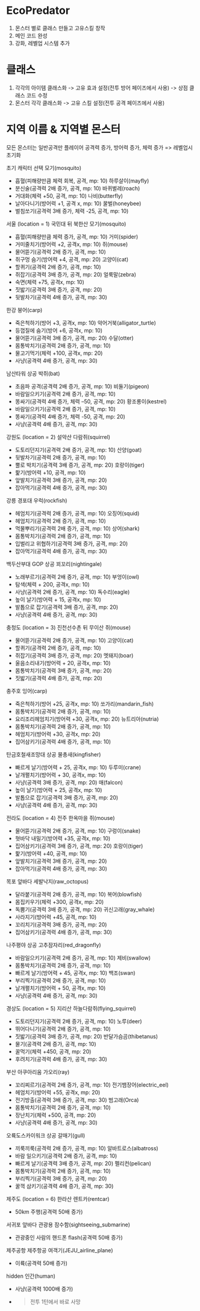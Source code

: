 # EcoPredator
1. 몬스터 별로 클래스 만들고 고유스킬 창작
2. 메인 코드 완성
3. 강화, 레벨업 시스템 추가

# 클래스
1. 각각의 아이템 클래스화 -> 고유 효과 설정(전투 방어 페이즈에서 사용) -> 상점 클래스 코드 수정
2. 몬스터 각각 클래스화 -> 고유 스킬 설정(전투 공격 페이즈에서 사용)

# 지역 이름 & 지역별 몬스터
모든 몬스터는 일반공격만
플레이어
공격력 증가, 방어력 증가, 체력 증가 => 레벨업시 초기화


초기 캐릭터 선택
모기(mosquito)
- 흡혈(피해량만큼 체력 회복, 공격, mp: 10)
하루살이(mayfly)
- 분신술(공격력 2배 증가, 공격, mp: 10)
바퀴벌레(roach)
- 거대화(체력 +50, 공격, mp: 10)
나비(butterfly)
- 날아다니기(방어력 +1, 공격 x, mp: 10)
꿀벌(honeybee)
- 벌침쏘기(공격력 3배 증가, 체력 -25, 공격, mp: 10)

서울 (location = 1)
국민대 뒤 북한산
모기(mosquito)
- 흡혈(피해량만큼 체력 증가, 공격, mp: 10)
거미(spider)
- 거미줄치기(방어력 +2, 공격x, mp: 10)
쥐(mouse)
- 물어뜯기(공격력 2배 증가, 공격, mp: 10)
- 쥐구멍 숨기(방어력 +4, 공격, mp: 20)
고양이(cat)
- 할퀴기(공격력 2배 증가, 공격, mp: 10)
- 쥐잡기(공격력 3배 증가, 공격, mp: 20)
얼룩말(zebra)
- 숙면(체력 +75, 공격x, mp: 10)
- 짓밟기(공격력 3배 증가, 공격, mp: 20)
- 뒷발차기(공격력 4배 증가, 공격, mp: 30)

한강
붕어(carp)
- 죽은척하기(방어 +3, 공격x, mp: 10)
악어거북(alligator_turtle)
- 등껍질에 숨기(방어 +6, 공격x, mp: 10)
- 물어뜯기(공격력 3배 증가, 공격, mp: 20)
수달(otter)
- 몸통박치기(공격력 2배 증가, 공격, mp: 10)
- 물고기먹기(체력 +100, 공격x, mp: 20)
- 사냥(공격력 4배 증가, 공격, mp: 30)

남산타워 상공
박쥐(bat)
- 초음파 공격(공격력 2배 증가, 공격, mp: 10)
비둘기(pigeon)
- 바람일으키기(공격력 2배 증가, 공격, mp: 10)
- 똥싸기(공격력 4배 증가, 체력 –50, 공격, mp: 20)
황조롱이(kestrel)
- 바람일으키기(공격력 2배 증가, 공격, mp: 10)
- 똥싸기(공격력 4배 증가, 체력 -50, 공격, mp: 20)
- 사냥(공격력 4배 증가, 공격, mp: 30)

강원도 (location = 2)
설악산
다람쥐(squirrel)
- 도토리던지기(공격력 2배 증가, 공격, mp: 10)
산양(goat)
- 뒷발차기(공격력 2배 증가, 공격, mp: 10)
- 뿔로 박치기(공격력 3배 증가, 공격, mp: 20)
호랑이(tiger)
- 핥기(방어력 +10, 공격, mp: 10)
- 앞발치기(공격력 3배 증가, 공격, mp: 20)
- 잡아먹기(공격력 4배 증가, 공격, mp: 30)

강릉 경포대
우럭(rockfish)
- 헤엄치기(공격력 2배 증가, 공격, mp: 10)
오징어(squid)
- 헤엄치기(공격력 2배 증가, 공격, mp: 10)
- 먹물뿌리기(공격력 2배 증가, 공격, mp: 10)
상어(shark)
- 몸통박치기(공격력 2배 증가, 공격, mp: 10)
- 입벌리고 위협하기(공격력 3배 증가, 공격, mp: 20)
- 잡아먹기(공격력 4배 증가, 공격, mp: 30)

백두산부대 GOP 상공
꾀꼬리(nightingale)
- 노래부르기(공격력 2배 증가, 공격, mp: 10)
부엉이(owl)
- 탐색(체력 + 200, 공격x, mp: 10)
- 사냥(공격력 2배 증가, 공격, mp: 10)
독수리(eagle)
- 높이 날기(방어력 + 15, 공격x, mp: 10)
- 발톱으로 잡기(공격력 3배 증가, 공격, mp: 20)
- 사냥(공격력 4배 증가, 공격, mp: 30)

충청도 (location = 3)
진천선수촌 뒤 무이산
쥐(mouse)
- 물어뜯기(공격력 2배 증가, 공격, mp: 10)
고양이(cat)
- 할퀴기(공격력 2배 증가, 공격, mp: 10)
- 쥐잡기(공격력 3배 증가, 공격, mp: 20)
멧돼지(boar)
- 울음소리내기(방어력 + 20, 공격x, mp: 10)
- 몸통박치기(공격력 3배 증가, 공격, mp: 20)
- 짓밟기(공격력 4배 증가, 공격, mp: 20)

충주호
잉어(carp)
- 죽은척하기(방어 +25, 공격x, mp: 10)
쏘가리(mandarin_fish)
- 몸통박치기(공격력 2배 증가, 공격, mp: 10)
- 요리조리헤엄치기(방어력 +30, 공격x, mp: 20)
뉴트리아(nutria)
- 몸통박치기(공격력 2배 증가, 공격, mp: 10)
- 헤엄치기(방어력 +30, 공격x, mp: 20)
- 집어삼키기(공격력 4배 증가, 공격, mp: 10)

탄금호철새조망대 상공
물총새(kingfisher)
- 빠르게 날기(방어력 + 25, 공격x, mp: 10)
두루미(crane)
- 날개펼치기(방어력 + 30, 공격x, mp: 10)
- 사냥(공격력 3배 증가, 공격, mp: 20)
매(falcon)
- 높이 날기(방어력 + 25, 공격x, mp: 10)
- 발톱으로 잡기(공격력 3배 증가, 공격, mp: 20)
- 사냥(공격력 4배 증가, 공격, mp: 30)

전라도 (location = 4)
전주 한옥마을
쥐(mouse)
- 물어뜯기(공격력 2배 증가, 공격, mp: 10)
구렁이(snake)
- 혓바닥 내밀기(방어력 +35, 공격x, mp: 10)
- 집어삼키기(공격력 3배 증가, 공격, mp: 20)
호랑이(tiger)
- 핥기(방어력 +40, 공격, mp: 10)
- 앞발치기(공격력 3배 증가, 공격, mp: 20)
- 잡아먹기(공격력 4배 증가, 공격, mp: 30)

목포 앞바다
세발낙지(raw_octopus)
- 달라붙기(공격력 2배 증가, 공격, mp: 10)
복어(blowfish)
- 몸집키우기(체력 +300, 공격x, mp: 20)
- 독뿜기(공격력 3배 증가, 공격, mp: 20)
귀신고래(gray_whale)
- 사라지기(방어력 +45, 공격, mp: 10)
- 꼬리치기(공격력 3배 증가, 공격, mp: 20)
- 집어삼키기(공격력 4배 증가, 공격, mp: 30)
 
나주평야 상공
고추잠자리(red_dragonfly)
- 바람일으키기(공격력 2배 증가, 공격, mp: 10)
제비(swallow)
- 몸통박치기(공격력 2배 증가, 공격, mp: 10)
- 빠르게 날기(방어력 + 45, 공격x, mp: 10)
백조(swan)
- 부리찍기(공격력 2배 증가, 공격, mp: 10)
- 날개펼치기(방어력 + 50, 공격x, mp: 10)
- 사냥(공격력 4배 증가, 공격, mp: 30)

경상도 (location = 5)
지리산
하늘다람쥐(flying_squirrel)
- 도토리던지기(공격력 2배 증가, 공격, mp: 10)
노루(deer)
- 뛰어다니기(공격력 2배 증가, 공격, mp: 10)
- 짓밟기(공격력 3배 증가, 공격, mp: 20)
반달가슴곰(thibetanus)
- 물기(공격력 2배 증가, 공격, mp: 10)
- 꿀먹기(체력 +450, 공격, mp: 20)
- 후려치기(공격력 4배 증가, 공격, mp: 30)

부산 아쿠아리움
가오리(ray)
- 꼬리찌르기(공격력 2배 증가, 공격, mp: 10)
전기뱀장어(electric_eel)
- 헤엄치기(방어력 +55, 공격x, mp: 20)
- 전기방출(공격력 3배 증가, 공격, mp: 30)
범고래(Orca)
- 몸통박치기(공격력 2배 증가, 공격, mp: 10)
- 장난치기(체력 +500, 공격, mp: 20)
- 사냥(공격력 4배 증가, 공격, mp: 30)

오륙도스카이워크 상공
갈매기(gull)
- 끼룩끼룩(공격력 2배 증가, 공격, mp: 10)
알바트로스(albatross)
- 바람 일으키기(공격력 2배 증가, 공격, mp: 10)
- 빠르게 날기(공격력 3배 증가, 공격, mp: 20)
펠리컨(pelican)
- 몸통박치기(공격력 2배 증가, 공격, mp: 10)
- 부리찍기(공격력 3배 증가, 공격, mp: 20)
- 꿀꺽 삼키기(공격력 4배 증가, 공격, mp: 30)

제주도 (location = 6)
한라산
렌트카(rentcar)	
- 50km 주행(공격력 50배 증가)

서귀포 앞바다
관광용 잠수함(sightseeing_submarine)
- 관광중인 사람의 핸드폰 flash(공격력 50배 증가)

제주공항
제주항공 여객기(JEJU_airline_plane)
- 이륙(공격력 50배 증가)

hidden
인간(human)
- 사냥(공격력 1000배 증가)
- > 전투 1턴에서 바로 사망  
